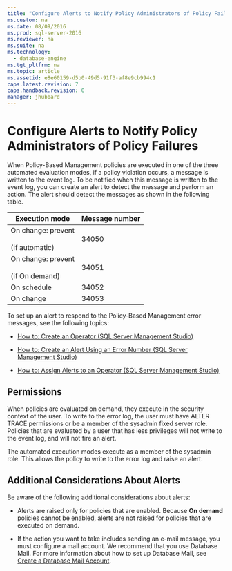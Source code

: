```yaml
---
title: "Configure Alerts to Notify Policy Administrators of Policy Failures"
ms.custom: na
ms.date: 08/09/2016
ms.prod: sql-server-2016
ms.reviewer: na
ms.suite: na
ms.technology: 
  - database-engine
ms.tgt_pltfrm: na
ms.topic: article
ms.assetid: e8e60159-d5b0-49d5-91f3-af8e9cb994c1
caps.latest.revision: 7
caps.handback.revision: 0
manager: jhubbard
---
```

# Configure Alerts to Notify Policy Administrators of Policy Failures
When Policy-Based Management policies are executed in one of the three automated evaluation modes, if a policy violation occurs, a message is written to the event log. To be notified when this message is written to the event log, you can create an alert to detect the message and perform an action. The alert should detect the messages as shown in the following table.  
  
|Execution mode|Message number|  
|--------------------|--------------------|  
|On change: prevent<br /><br /> (if automatic)|34050|  
|On change: prevent<br /><br /> (if On demand)|34051|  
|On schedule|34052|  
|On change|34053|  
  
 To set up an alert to respond to the Policy-Based Management error messages, see the following topics:  
  
-   [How to: Create an Operator (SQL Server Management Studio)](assetId:///1359d790-5905-4927-a208-e7155e7768a2)  
  
-   [How to: Create an Alert Using an Error Number (SQL Server Management Studio)](assetId:///03dd7fac-5073-4f86-babd-37e45a86023c)  
  
-   [How to: Assign Alerts to an Operator (SQL Server Management Studio)](assetId:///aa818155-6fa2-4565-a09f-5c7e31c89754)  
  
## Permissions  
 When policies are evaluated on demand, they execute in the security context of the user. To write to the error log, the user must have ALTER TRACE permissions or be a member of the sysadmin fixed server role. Policies that are evaluated by a user that has less privileges will not write to the event log, and will not fire an alert.  
  
 The automated execution modes execute as a member of the sysadmin role. This allows the policy to write to the error log and raise an alert.  
  
## Additional Considerations About Alerts  
 Be aware of the following additional considerations about alerts:  
  
-   Alerts are raised only for policies that are enabled. Because **On demand** policies cannot be enabled, alerts are not raised for policies that are executed on demand.  
  
-   If the action you want to take includes sending an e-mail message, you must configure a mail account. We recommend that you use Database Mail. For more information about how to set up Database Mail, see [Create a Database Mail Account](../../Topics/TopicNameContainA/Create-a-Database-Mail-Account.md).
